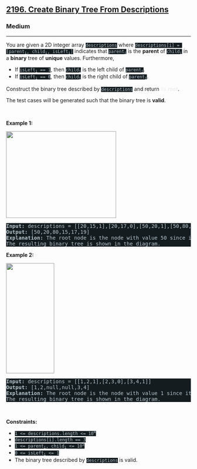 <h2><a href="https://leetcode.com/problems/create-binary-tree-from-descriptions/">2196. Create Binary Tree From Descriptions</a></h2><h3>Medium</h3><hr><div style="border-color: rgb(91, 119, 134) !important;"><p style="border-color: rgb(91, 119, 134) !important;">You are given a 2D integer array <code style="background-color: rgb(20, 28, 32) !important; color: rgb(183, 198, 205) !important; border-color: rgb(83, 109, 121) !important;">descriptions</code> where <code style="background-color: rgb(20, 28, 32) !important; color: rgb(183, 198, 205) !important; border-color: rgb(83, 109, 121) !important;">descriptions[i] = [parent<sub style="border-color: rgb(83, 109, 121) !important;">i</sub>, child<sub style="border-color: rgb(83, 109, 121) !important;">i</sub>, isLeft<sub style="border-color: rgb(83, 109, 121) !important;">i</sub>]</code> indicates that <code style="background-color: rgb(20, 28, 32) !important; color: rgb(183, 198, 205) !important; border-color: rgb(83, 109, 121) !important;">parent<sub style="border-color: rgb(83, 109, 121) !important;">i</sub></code> is the <strong style="border-color: rgb(91, 119, 134) !important;">parent</strong> of <code style="background-color: rgb(20, 28, 32) !important; color: rgb(183, 198, 205) !important; border-color: rgb(83, 109, 121) !important;">child<sub style="border-color: rgb(83, 109, 121) !important;">i</sub></code> in a <strong style="border-color: rgb(91, 119, 134) !important;">binary</strong> tree of <strong style="border-color: rgb(91, 119, 134) !important;">unique</strong> values. Furthermore,</p>

<ul style="border-color: rgb(91, 119, 134) !important;">
	<li style="border-color: rgb(91, 119, 134) !important;">If <code style="background-color: rgb(20, 28, 32) !important; color: rgb(183, 198, 205) !important; border-color: rgb(83, 109, 121) !important;">isLeft<sub style="border-color: rgb(83, 109, 121) !important;">i</sub> == 1</code>, then <code style="background-color: rgb(20, 28, 32) !important; color: rgb(183, 198, 205) !important; border-color: rgb(83, 109, 121) !important;">child<sub style="border-color: rgb(83, 109, 121) !important;">i</sub></code> is the left child of <code style="background-color: rgb(20, 28, 32) !important; color: rgb(183, 198, 205) !important; border-color: rgb(83, 109, 121) !important;">parent<sub style="border-color: rgb(83, 109, 121) !important;">i</sub></code>.</li>
	<li style="border-color: rgb(91, 119, 134) !important;">If <code style="background-color: rgb(20, 28, 32) !important; color: rgb(183, 198, 205) !important; border-color: rgb(83, 109, 121) !important;">isLeft<sub style="border-color: rgb(83, 109, 121) !important;">i</sub> == 0</code>, then <code style="background-color: rgb(20, 28, 32) !important; color: rgb(183, 198, 205) !important; border-color: rgb(83, 109, 121) !important;">child<sub style="border-color: rgb(83, 109, 121) !important;">i</sub></code> is the right child of <code style="background-color: rgb(20, 28, 32) !important; color: rgb(183, 198, 205) !important; border-color: rgb(83, 109, 121) !important;">parent<sub style="border-color: rgb(83, 109, 121) !important;">i</sub></code>.</li>
</ul>

<p style="border-color: rgb(91, 119, 134) !important;">Construct the binary tree described by <code style="background-color: rgb(20, 28, 32) !important; color: rgb(183, 198, 205) !important; border-color: rgb(83, 109, 121) !important;">descriptions</code> and return <em style="color: rgb(234, 238, 241) !important; border-color: rgb(91, 119, 134) !important;">its <strong style="border-color: rgb(91, 119, 134) !important;">root</strong></em>.</p>

<p style="border-color: rgb(91, 119, 134) !important;">The test cases will be generated such that the binary tree is <strong style="border-color: rgb(91, 119, 134) !important;">valid</strong>.</p>

<p style="border-color: rgb(91, 119, 134) !important;">&nbsp;</p>
<p style="border-color: rgb(91, 119, 134) !important;"><strong class="example" style="border-color: rgb(91, 119, 134) !important;">Example 1:</strong></p>
<img alt="" src="https://assets.leetcode.com/uploads/2022/02/09/example1drawio.png" style="width: 300px; height: 236px; filter: saturate(0.9) brightness(0.8);">
<pre style="background-color: rgb(20, 28, 32) !important; color: rgb(182, 198, 206) !important; border-color: rgb(83, 109, 122) !important;"><strong style="border-color: rgb(83, 109, 122) !important;">Input:</strong> descriptions = [[20,15,1],[20,17,0],[50,20,1],[50,80,0],[80,19,1]]
<strong style="border-color: rgb(83, 109, 122) !important;">Output:</strong> [50,20,80,15,17,19]
<strong style="border-color: rgb(83, 109, 122) !important;">Explanation:</strong> The root node is the node with value 50 since it has no parent.
The resulting binary tree is shown in the diagram.
</pre>

<p style="border-color: rgb(91, 119, 134) !important;"><strong class="example" style="border-color: rgb(91, 119, 134) !important;">Example 2:</strong></p>
<img alt="" src="https://assets.leetcode.com/uploads/2022/02/09/example2drawio.png" style="width: 131px; height: 300px; filter: saturate(0.9) brightness(0.8);">
<pre style="background-color: rgb(20, 28, 32) !important; color: rgb(182, 198, 206) !important; border-color: rgb(83, 109, 122) !important;"><strong style="border-color: rgb(83, 109, 122) !important;">Input:</strong> descriptions = [[1,2,1],[2,3,0],[3,4,1]]
<strong style="border-color: rgb(83, 109, 122) !important;">Output:</strong> [1,2,null,null,3,4]
<strong style="border-color: rgb(83, 109, 122) !important;">Explanation:</strong> The root node is the node with value 1 since it has no parent.
The resulting binary tree is shown in the diagram.
</pre>

<p style="border-color: rgb(91, 119, 134) !important;">&nbsp;</p>
<p style="border-color: rgb(91, 119, 134) !important;"><strong style="border-color: rgb(91, 119, 134) !important;">Constraints:</strong></p>

<ul style="border-color: rgb(91, 119, 134) !important;">
	<li style="border-color: rgb(91, 119, 134) !important;"><code style="background-color: rgb(20, 28, 32) !important; color: rgb(183, 198, 205) !important; border-color: rgb(83, 109, 121) !important;">1 &lt;= descriptions.length &lt;= 10<sup style="border-color: rgb(83, 109, 121) !important;">4</sup></code></li>
	<li style="border-color: rgb(91, 119, 134) !important;"><code style="background-color: rgb(20, 28, 32) !important; color: rgb(183, 198, 205) !important; border-color: rgb(83, 109, 121) !important;">descriptions[i].length == 3</code></li>
	<li style="border-color: rgb(91, 119, 134) !important;"><code style="background-color: rgb(20, 28, 32) !important; color: rgb(183, 198, 205) !important; border-color: rgb(83, 109, 121) !important;">1 &lt;= parent<sub style="border-color: rgb(83, 109, 121) !important;">i</sub>, child<sub style="border-color: rgb(83, 109, 121) !important;">i</sub> &lt;= 10<sup style="border-color: rgb(83, 109, 121) !important;">5</sup></code></li>
	<li style="border-color: rgb(91, 119, 134) !important;"><code style="background-color: rgb(20, 28, 32) !important; color: rgb(183, 198, 205) !important; border-color: rgb(83, 109, 121) !important;">0 &lt;= isLeft<sub style="border-color: rgb(83, 109, 121) !important;">i</sub> &lt;= 1</code></li>
	<li style="border-color: rgb(91, 119, 134) !important;">The binary tree described by <code style="background-color: rgb(20, 28, 32) !important; color: rgb(183, 198, 205) !important; border-color: rgb(83, 109, 121) !important;">descriptions</code> is valid.</li>
</ul>
</div>